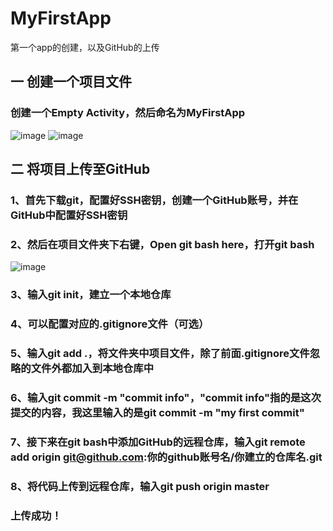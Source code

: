 # MyFirstApp
第一个app的创建，以及GitHub的上传
## 一 创建一个项目文件
### 创建一个Empty Activity，然后命名为MyFirstApp
![image](D:\Android\AndroidStudioProjects\MyFirstApp\image\1.png)
![image](D:\Android\AndroidStudioProjects\MyFirstApp\image\2.png)
## 二 将项目上传至GitHub
### 1、首先下载git，配置好SSH密钥，创建一个GitHub账号，并在GitHub中配置好SSH密钥
### 2、然后在项目文件夹下右键，Open git bash here，打开git bash
![image](D:\Android\AndroidStudioProjects\MyFirstApp\image\3.png)
### 3、输入**git init**，建立一个本地仓库
### 4、可以配置对应的.gitignore文件（可选）
### 5、输入**git add .**，将文件夹中项目文件，除了前面.gitignore文件忽略的文件外都加入到本地仓库中
### 6、输入**git commit -m "commit info"**，"commit info"指的是这次提交的内容，我这里输入的是**git commit -m "my first commit"**
### 7、接下来在git bash中添加GitHub的远程仓库，输入**git remote add origin git@github.com:你的github账号名/你建立的仓库名.git**
### 8、将代码上传到远程仓库，输入**git push origin master**
### 上传成功！